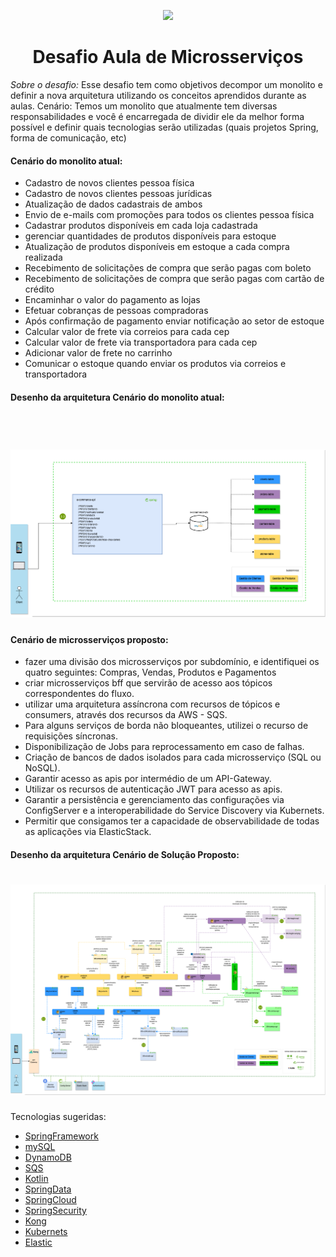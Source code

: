<p align="center">
<img src="https://d33wubrfki0l68.cloudfront.net/3d218442b01b3bdbf82b739df4d07e450234bf9e/08a8f/assets/images/womakerscode-brand.png" height="100">
</p>
<h1 align="center">Desafio Aula de Microsserviços</h1>
<p align="center">
</p>

<p> <i>Sobre o desafio: </i>
  Esse desafio tem como objetivos decompor um monolito e definir a nova arquitetura utilizando os conceitos aprendidos durante as aulas. Cenário: Temos um monolito que atualmente tem diversas responsabilidades e você é encarregada de dividir ele da melhor forma possível e definir quais tecnologias serão 
utilizadas (quais projetos Spring, forma de comunicação, etc)
 </p>

<h4>Cenário do monolito atual:</h4>
<ul>

<li>Cadastro de novos clientes pessoa física</li>
<li>Cadastro de novos clientes pessoas jurídicas</li>
<li>Atualização de dados cadastrais de ambos</li>
<li>Envio de e-mails com promoções para todos os clientes pessoa física</li>
<li>Cadastrar produtos disponíveis em cada loja cadastrada</li>
<li>gerenciar quantidades de produtos disponíveis para estoque</li>
<li>Atualização de produtos disponíveis em estoque a cada compra realizada</li>
<li>Recebimento de solicitações de compra que serão pagas com boleto</li>
<li>Recebimento de solicitações de compra que serão pagas com cartão de crédito</li>
<li>Encaminhar o valor do pagamento as lojas</li>
<li>Efetuar cobranças de pessoas compradoras</li>
<li>Após confirmação de pagamento enviar notificação ao setor de estoque </li>
<li>Calcular valor de frete via correios para cada cep</li>
<li>Calcular valor de frete via transportadora para cada cep</li>
<li>Adicionar valor de frete no carrinho</li>
<li>Comunicar o estoque quando enviar os produtos via correios e transportadora</li>
</ul>

<h4>Desenho da arquitetura Cenário do monolito atual:</h4>
</br>
<h1 align="center">
    <img alt="spacetraveling" src="./monolito.drawio.png" />
</h1>

<h4>Cenário de microsserviços proposto:</h4>
<ul>

<li>fazer uma divisão dos microsserviços por subdomínio, e identifiquei os quatro seguintes: Compras, Vendas, Produtos e Pagamentos</li>

<li>criar microsserviços bff que servirão de acesso aos tópicos correspondentes do fluxo.</li>

<li>utilizar uma arquitetura assíncrona com recursos de tópicos e consumers, através dos recursos da AWS - SQS.</li>

<li>Para alguns serviços de borda não bloqueantes, utilizei o recurso de requisições síncronas.</li>

<li>Disponibilização de Jobs para reprocessamento em caso de falhas.</li>

<li>Criação de bancos de dados isolados para cada microsserviço (SQL ou NoSQL).</li>

<li>Garantir acesso as apis por intermédio de um API-Gateway.</li>

<li>Utilizar os recursos de autenticação JWT para acesso as apis.</li>

<li>Garantir a persistência e gerenciamento das configurações via ConfigServer e a interoperabilidade do Service Discovery via Kubernets.</li>

<li>Permitir que consigamos ter a capacidade de observabilidade de todas as aplicações via ElasticStack.</li>

</ul>

<h4>Desenho da arquitetura Cenário de Solução Proposto:</h4>

<h1 align="center">
    <img alt="spacetraveling" src="./desafio_marilia_messias.png" />
</h1>

Tecnologias sugeridas:

- [SpringFramework](https://spring.io/)
- [mySQL](https://www.mysql.com/)
- [DynamoDB](https://aws.amazon.com/pt/dynamodb/)
- [SQS](https://aws.amazon.com/pt/sqs/)
- [Kotlin](https://kotlinlang.org/)
- [SpringData](https://spring.io/projects/spring-data)
- [SpringCloud](https://spring.io/projects/spring-cloud)
- [SpringSecurity](https://spring.io/projects/spring-security)
- [Kong](https://konghq.com/kong/)
- [Kubernets](https://cloud.google.com/kubernetes-applications)
- [Elastic](https://www.elastic.co/pt/)
